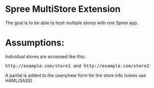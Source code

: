 # Spree MultiStore Extension
The goal is to be able to host multiple stores with one Spree app. 

# Assumptions:
Individual stores are accessed like this:
<pre>
http://example.com/store1 and http://example.com/store2
</pre>
A partial is added to the users/new form for the store info (views use HAML/SASS)


